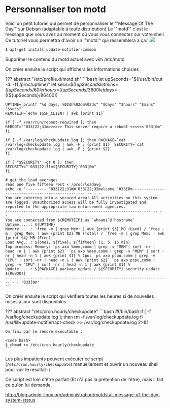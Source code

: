 # Personnaliser ton motd

Voici un petit tutoriel qui permet de personnaliser le '"Message Of The
Day'" sur Debian (adaptable à toute distribution) Le '"motd'" c'est le
message que vous avez au moment où vous vous connectez sur votre shell.
Ce tutoriel vous permettra d'avoir un '"motd'" qui ressemblera à ça:'
![](/linux/cli/motdstat1.png)

```bash
$ apt-get install update-notifier-common
```

Supprimer le contenu du motd actuel avec vim /etc/motd

On créer ensuite le script qui affichera les informations choisies

??? abstract "/etc/profile.d/motd.sh"
    ```bash
    let upSeconds="$(/usr/bin/cut -d. -f1 /proc/uptime)"
    let secs=$((${upSeconds}%60))
    let mins=$((${upSeconds}/60%60))
    let hours=$((${upSeconds}/3600%24))
    let days=$((${upSeconds}/86400))

    UPTIME=`printf "%d days, %02dh%02dm%02ds" "$days" "$hours" "$mins" "$secs"`
    REMOTEIP=`echo $SSH_CLIENT | awk {print $1}`

    if [ -f /var/run/reboot-required ]; then
    REBOOT="'033[22;31m>>>>>> This server require a reboot <<<<<<'033[0m"
    fi

    if [ -f /var/log/checkupdate.log ]; then PACKAGE=`cat /var/log/checkupdate.log | awk -F ; {print $1}` SECURITY=`cat /var/log/checkupdate.log | awk -F ; {print $2}`
    fi

    if [ "$SECURITY" -gt 0 ]; then SECURITY="'033[22;31m${SECURITY}'033[0m"
    fi

    # get the load averages
    read one five fifteen rest < /proc/loadavg
    echo -e "--------- '033[22;31mW'033[22;32melcome '033[0m--------------------------------------------- --- -- - -
    You are entering into a secured area! All activities on this system
    are logged. Unauthorized access will be fully investigated and
    reported to the appropriate law enforcement agencies.
    ------------------------------------------------------------ --- -- - -
    You are connected from ${REMOTEIP} as `whoami`@`hostname`
    Uptime.....: ${UPTIME}
    Memory.....: `free -m | grep Mem: | awk {print $3}`MB (Used) / `free -m | grep Mem: | awk {print $2}`MB (Total) / `free -m | grep Mem: | awk {print $4}`MB (Free)
    Load Avg...: ${one}, ${five}, ${fifteen} (1, 5, 15 min)
    Top process: Memory: `ps axo %mem,comm | grep -v "MEM"| sort -nr | head -n 1 | awk {print $2}` `ps axo %mem,comm | grep -v "MEM" | sort -nr | head -n 1 | awk {print $1}`% Cpu: `ps axo pcpu,comm | grep -v "CPU" | sort -nr | head -n 1 | awk {print $2}` `ps axo pcpu,comm | grep -v "CPU" | sort -nr | head -n 1 | awk {print $1}`%
    Update.....: ${PACKAGE} package update / ${SECURITY} security update ${REBOOT}
    ------------------------------------------------------------------ --- -- - - '033[0m"
    ```

On créer ensuite le script qui vérifiera toutes les heures si de
nouvelles mises à jour sont disponibles

??? abstract "/etc/cron.hourly/checkupdate"
    ```bash
    #!/bin/bash
    if [ -f /var/log/checkupdate.log ]; then
    rm -f /var/log/checkupdate.log
    fi
    /usr/lib/update-notifier/apt-check >> /var/log/checkupdate.log 2>&1
    </File>

    On fini par le rendre executable :

    <code bash>
    $ chmod +x /etc/cron.hourly/checkupdate
    ```

Les plus impatients peuvent exécuter ce script
(`/etc/cron.hourly/checkupdate`) manuellement et ouvrir un nouveau shell
pour voir le résultat :)

Ce script est loin d'être parfait (Et n'a pas la prétention de
l'être), mais il fait ce qu'on lui demande.

<http://blog.admin-linux.org/administration/motdstat-message-of-the-day-system-status>
